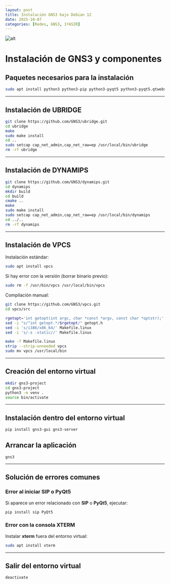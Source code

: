 ```yaml
---
layout: post
title: Instalación GNS3 bajo Debian 12
date: 2025-10-07
categories: [Redes, GNS3, 1ºASIR]
---
```


![alt](https://imgs.search.brave.com/vdkaF7loGk4diMnkGXVnQzN_i7pWbK7Rd-g6dhz7yCw/rs:fit:860:0:0:0/g:ce/aHR0cHM6Ly9kb2Nz/LmduczMuY29tL2lt/Zy9sb2dvY29sb3Vy/LnBuZw)

# Instalación de GNS3 y componentes

## Paquetes necesarios para la instalación

```bash
sudo apt install python3 python3-pip python3-pyqt5 python3-pyqt5.qtwebsockets python3-pyqt5.qtsvg git make qemu-kvm qemu-utils libvirt-clients libvirt-daemon-system cmake libpcap-dev build-essential libelf-dev
```

---

## Instalación de UBRIDGE

```bash
git clone https://github.com/GNS3/ubridge.git
cd ubridge
make
sudo make install
cd ..
sudo setcap cap_net_admin,cap_net_raw=ep /usr/local/bin/ubridge
rm -rf ubridge
```

---

## Instalación de DYNAMIPS

```bash
git clone https://github.com/GNS3/dynamips.git
cd dynamips
mkdir build
cd build
cmake ..
make
sudo make install
sudo setcap cap_net_admin,cap_net_raw=ep /usr/local/bin/dynamips
cd ../..
rm -rf dynamips
```

---

## Instalación de VPCS

Instalación estándar:

```bash
sudo apt install vpcs
```

Si hay error con la versión (borrar binario previo):

```bash
sudo rm -f /usr/bin/vpcs /usr/local/bin/vpcs
```

Compilación manual:

```bash
git clone https://github.com/GNS3/vpcs.git
cd vpcs/src

rgetopt='int getopt(int argc, char *const *argv, const char *optstr);'
sed -i "s/^int getopt.*/$rgetopt/" getopt.h
sed -i 's/i386/x86_64/' Makefile.linux
sed -i 's/-s -static//' Makefile.linux

make -f Makefile.linux
strip --strip-unneeded vpcs
sudo mv vpcs /usr/local/bin
```

---

## Creación del entorno virtual

```bash
mkdir gns3-project
cd gns3-project
python3 -m venv .
source bin/activate
```

---

## Instalación dentro del entorno virtual

```bash
pip install gns3-gui gns3-server
```

## Arrancar la aplicación

```
gns3
```

---

## Solución de errores comunes

### Error al iniciar SIP o PyQt5

Si aparece un error relacionado con **SIP** o **PyQt5**, ejecutar:

```bash
pip install sip PyQt5
```

### Error con la consola XTERM

Instalar **xterm** fuera del entorno virtual:

```bash
sudo apt install xterm
```

---

## Salir del entorno virtual

```bash
deactivate
```
